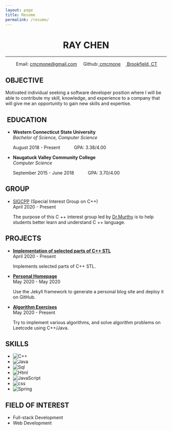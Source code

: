 ```yaml
---
layout: page
title: Resume
permalink: /resume/
---
```


# **<center> RAY CHEN </center>**  

---

<center>
<i class="fas fa-envelope"></i>&nbsp;Email:
<a href = "mailto: cmcmone@gmail.com">cmcmone@gmail.com</a>&nbsp;&nbsp;&nbsp;
<i class="fab fa-github"></i>&nbsp;Github:<a href = "https://github.com/cmcmone">&nbsp;cmcmone</a>&nbsp;&nbsp;&nbsp;
<i class="fas fa-map-marker-alt"></i>
<a href = "https://goo.gl/maps/V3HWryuJ7npc9Wbx6">&nbsp;Brookfield, CT</a>
</center>

## **<i class="fas fa-crosshairs"></i> OBJECTIVE**  

Motivated individual seeking a software developer position where I will be able to contribute my skill, knowledge, and experience to a company that will give me an opportunity to gain new skills and expertise.

## **<i class="fas fa-graduation-cap"></i>&nbsp;EDUCATION**

- **<i class="fas fa-university"></i> Western Connecticut State University**  
    *Bachelor of Science, Computer Science*  

    <i class="fas fa-calendar-alt"></i> August 2018 - Present&nbsp;&nbsp;&nbsp;&nbsp;&nbsp;&nbsp;&nbsp;&nbsp;&nbsp;&nbsp;<i class="fas fa-star"></i> GPA: 3.38/4.00

- **<i class="fas fa-university"></i> Naugatuck Valley Community College**  
  *Computer Science*  

  <i class="fas fa-calendar-alt"></i> September 2015 - June 2018&nbsp;&nbsp;&nbsp;&nbsp;&nbsp;&nbsp;&nbsp;&nbsp;&nbsp;&nbsp;<i class="fas fa-star"></i> GPA: 3.70/4.00  

## **<i class="fas fa-users"></i> GROUP**  

- <i class="fas fa-user-friends"></i> [SIGCPP](https://github.com/sigcpp) (Special Interest Group on C++)  
  <i class="fas fa-calendar-alt"></i> April 2020 - Present  

  The purpose of this C ++ interest group led by [Dr.Murthy](https://twitter.com/smurthys) is to help students better learn and understand C ++ language.

## **<i class="fas fa-th-list"></i> PROJECTS**  

- **<i class="fas fa-chalkboard-teacher"></i> [Implementation of selected parts of C++ STL](https://github.com/sigcpp/stl-lite)**  
<i class="fas fa-calendar-alt"></i> April 2020 - Present  

  Implements selected parts of C++ STL.

- **<i class="fab fa-chrome"></i> [Personal Homepage](https://github.com/cmcmone/cmcmone.github.com)**  
  <i class="fas fa-calendar-alt"></i> May 2020 - May 2020  

  Use the Jekyll framework to generate a personal blog site and deploy it on GitHub.

- **<i class="fas fa-tachometer-alt"></i> [Algorithm Exercises](https://github.com/cmcmone/Algorithm-Exercises)**  
  <i class="fas fa-calendar-alt"></i> May 2020 - Present  

  Try to implement various algorithms, and solve algorithm problems on Leetcode using C++/Java.

## **<i class="fas fa-cogs"></i> SKILLS**  

- ![C++](https://progress-bar.dev/60/?title=&nbsp;&nbsp;&nbsp;&nbsp;&nbsp;C%2B%2B&nbsp;&nbsp;&nbsp;&width=200)
- ![Java](https://progress-bar.dev/50/?title=&nbsp;&nbsp;&nbsp;&nbsp;&nbsp;JAVA&nbsp;&nbsp;&width=200)
- ![Sql](https://progress-bar.dev/50/?title=&nbsp;&nbsp;&nbsp;&nbsp;&nbsp;SQL&nbsp;&nbsp;&nbsp;&width=200)
- ![Html](https://progress-bar.dev/40/?title=&nbsp;&nbsp;&nbsp;&nbsp;&nbsp;HTML&nbsp;&nbsp;&width=200)
- ![JavaScript](https://progress-bar.dev/25/?title=JAVASCRIPT&nbsp;&width=200)
- ![css](https://progress-bar.dev/10/?title=&nbsp;&nbsp;&nbsp;&nbsp;&nbsp;CSS&nbsp;&nbsp;&nbsp;&width=200)
- ![Spring](https://progress-bar.dev/40/?title=&nbsp;&nbsp;&nbsp;&nbsp;SPRING&nbsp;&width=200)

## **<i class="fas fa-heart"></i> FIELD OF INTEREST**  

- Full-stack Development
- Web Development

<head> 
    <script defer src="https://use.fontawesome.com/releases/v5.0.13/js/all.js"></script>
    <script defer src="https://use.fontawesome.com/releases/v5.0.13/js/v4-shims.js"></script>
</head> 
<link rel="stylesheet" href="https://use.fontawesome.com/releases/v5.0.13/css/all.css">
